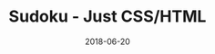 ---
title: 'Sudoku - Just CSS/HTML'
date: 2018-06-20
tags: []
draft: false
type: 'games'
num19: [{'idx':1,'arr1':[1,2,3,4,5,6,7,8,9],'arr2':[1,2,3,4,5,6,7,8,9]},{'idx':2,'arr1':[1,2,3,4,5,6,7,8,9],'arr2':[1,2,3,4,5,6,7,8,9]},{'idx':3,'arr1':[1,2,3,4,5,6,7,8,9],'arr2':[1,2,3,4,5,6,7,8,9]},{'idx':4,'arr1':[1,2,3,4,5,6,7,8,9],'arr2':[1,2,3,4,5,6,7,8,9]},{'idx':5,'arr1':[1,2,3,4,5,6,7,8,9],'arr2':[1,2,3,4,5,6,7,8,9]},{'idx':6,'arr1':[1,2,3,4,5,6,7,8,9],'arr2':[1,2,3,4,5,6,7,8,9]},{'idx':7,'arr1':[1,2,3,4,5,6,7,8,9],'arr2':[1,2,3,4,5,6,7,8,9]},{'idx':8,'arr1':[1,2,3,4,5,6,7,8,9],'arr2':[1,2,3,4,5,6,7,8,9]},{'idx':9,'arr1':[1,2,3,4,5,6,7,8,9],'arr2':[1,2,3,4,5,6,7,8,9]}]
puzzle: [[0, 0, 0, 0, 0, 0, 0, 0, 0], [8, 0, 9, 3, 0, 5, 1, 0, 6], [0, 2, 5, 0, 7, 0, 3, 4, 0], [7, 8, 0, 0, 6, 0, 0, 2, 4], [2, 0, 0, 0, 0, 0, 0, 0, 1], [0, 0, 0, 2, 0, 1, 0, 0, 0], [0, 0, 0, 0, 5, 0, 0, 0, 0], [0, 5, 0, 7, 0, 4, 0, 1, 0], [4, 0, 6, 0, 1, 0, 7, 0, 9]]
layout: 'sudokucssstatic'
---